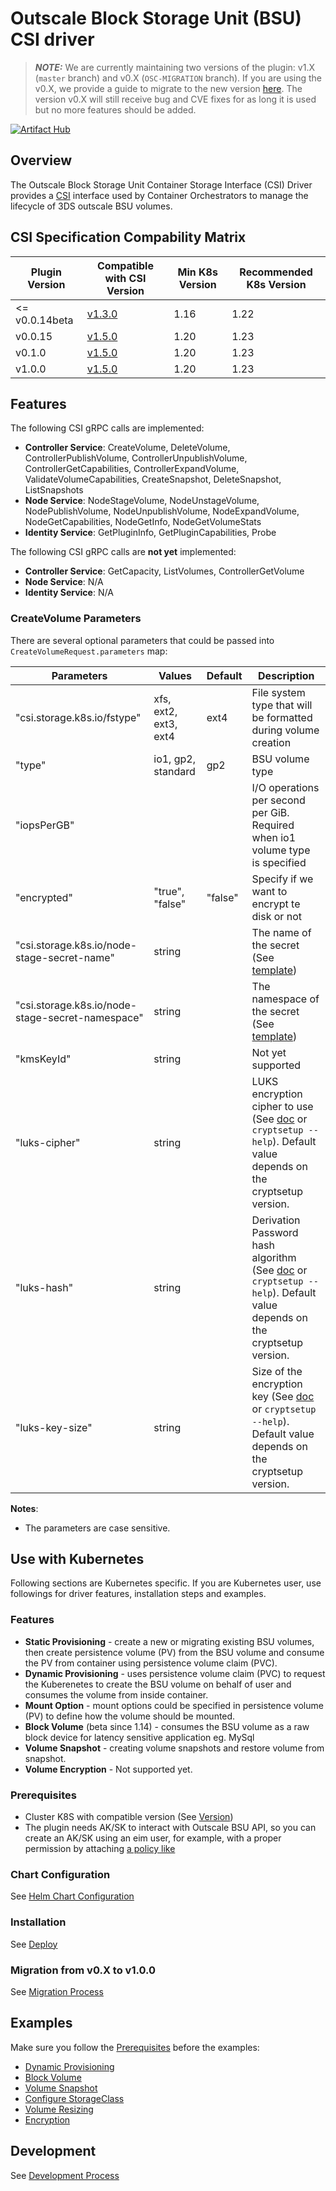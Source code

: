 
# Outscale Block Storage Unit (BSU) CSI driver

> **_NOTE:_** We are currently maintaining two versions of the plugin: v1.X (`master` branch) and v0.X (`OSC-MIGRATION` branch). If you are using the v0.X, we provide a guide to migrate to the new version [here](#migration-from-v0x-to-v100). The version v0.X will still receive bug and CVE fixes for as long it is used but no more features should be added.

[![Artifact Hub](https://img.shields.io/endpoint?url=https://artifacthub.io/badge/repository/osc-bsu-csi-driver)](https://artifacthub.io/packages/search?repo=osc-bsu-csi-driver)
## Overview

The Outscale Block Storage Unit Container Storage Interface (CSI) Driver provides a [CSI](https://github.com/container-storage-interface/spec/blob/master/spec.md) interface used by Container Orchestrators to manage the lifecycle of 3DS outscale BSU volumes.

## CSI Specification Compability Matrix

| Plugin Version | Compatible with CSI Version                                                       | Min K8s Version | Recommended K8s Version |
| -------------- | --------------------------------------------------------------------------------- | --------------- | ----------------------- |
| <= v0.0.14beta | [v1.3.0](https://github.com/container-storage-interface/spec/releases/tag/v1.3.0) | 1.16            | 1.22                    |
| v0.0.15        | [v1.5.0](https://github.com/container-storage-interface/spec/releases/tag/v1.5.0) | 1.20            | 1.23                    |
| v0.1.0         | [v1.5.0](https://github.com/container-storage-interface/spec/releases/tag/v1.5.0) | 1.20            | 1.23                    |
| v1.0.0         | [v1.5.0](https://github.com/container-storage-interface/spec/releases/tag/v1.5.0) | 1.20            | 1.23                    |

## Features
The following CSI gRPC calls are implemented:
* **Controller Service**: CreateVolume, DeleteVolume, ControllerPublishVolume, ControllerUnpublishVolume, ControllerGetCapabilities, ControllerExpandVolume, ValidateVolumeCapabilities, CreateSnapshot, DeleteSnapshot, ListSnapshots
* **Node Service**: NodeStageVolume, NodeUnstageVolume, NodePublishVolume, NodeUnpublishVolume, NodeExpandVolume, NodeGetCapabilities, NodeGetInfo, NodeGetVolumeStats
* **Identity Service**: GetPluginInfo, GetPluginCapabilities, Probe

The following CSI gRPC calls are **not yet** implemented:
* **Controller Service**: GetCapacity, ListVolumes, ControllerGetVolume
* **Node Service**: N/A
* **Identity Service**: N/A

### CreateVolume Parameters
There are several optional parameters that could be passed into `CreateVolumeRequest.parameters` map:

| Parameters                                       | Values                | Default | Description                                                                                                                                      |
| ------------------------------------------------ | --------------------- | ------- | ------------------------------------------------------------------------------------------------------------------------------------------------ |
| "csi.storage.k8s.io/fstype"                      | xfs, ext2, ext3, ext4 | ext4    | File system type that will be formatted during volume creation                                                                                   |
| "type"                                           | io1, gp2, standard    | gp2     | BSU volume type                                                                                                                                  |
| "iopsPerGB"                                      |                       |         | I/O operations per second per GiB. Required when io1 volume type is specified                                                                    |
| "encrypted"                                      | "true", "false"       | "false" | Specify if we want to encrypt te disk or not                                                                                                     |
| "csi.storage.k8s.io/node-stage-secret-name"      | string                |         | The name of the secret  (See [template](https://kubernetes-csi.github.io/docs/secrets-and-credentials-storage-class.html#node-stage-secret))     |
| "csi.storage.k8s.io/node-stage-secret-namespace" | string                |         | The namespace of the secret (See [template](https://kubernetes-csi.github.io/docs/secrets-and-credentials-storage-class.html#node-stage-secret)) |
| "kmsKeyId"                                       | string                |         | Not yet supported                                                                                                                                |
| "luks-cipher"                                    | string                |         | LUKS encryption cipher to use  (See [doc](https://gitlab.com/cryptsetup/cryptsetup/blob/master/docs/on-disk-format-luks2.pdf) or `cryptsetup --help`). Default value depends on the cryptsetup version.                    |
| "luks-hash"                                      | string                |         | Derivation Password hash algorithm (See [doc](https://gitlab.com/cryptsetup/cryptsetup/blob/master/docs/on-disk-format-luks2.pdf) or `cryptsetup --help`). Default value depends on the cryptsetup version.    |
| "luks-key-size"                                  | string                |         | Size of the encryption key  (See [doc](https://gitlab.com/cryptsetup/cryptsetup/blob/master/docs/on-disk-format-luks2.pdf) or `cryptsetup --help`). Default value depends on the cryptsetup version.            |

**Notes**:
* The parameters are case sensitive.

## Use with Kubernetes
Following sections are Kubernetes specific. If you are Kubernetes user, use followings for driver features, installation steps and examples.

### Features
* **Static Provisioning** - create a new or migrating existing BSU volumes, then create persistence volume (PV) from the BSU volume and consume the PV from container using persistence volume claim (PVC).
* **Dynamic Provisioning** - uses persistence volume claim (PVC) to request the Kuberenetes to create the BSU volume on behalf of user and consumes the volume from inside container.
* **Mount Option** - mount options could be specified in persistence volume (PV) to define how the volume should be mounted.
* **Block Volume** (beta since 1.14) - consumes the BSU volume as a raw block device for latency sensitive application eg. MySql
* **Volume Snapshot** - creating volume snapshots and restore volume from snapshot.
* **Volume Encryption** - Not supported yet.
### Prerequisites
- Cluster K8S with compatible version (See [Version](README.md#csi-specification-compability-matrix))
- The plugin needs AK/SK to interact with Outscale BSU API, so you can create an AK/SK using an eim user, for example, with a proper permission by attaching [a policy like](./example-eim-policy.json) 
### Chart Configuration
See [Helm Chart Configuration](helm.md)
### Installation
See [Deploy](deploy.md)

### Migration from v0.X to v1.0.0
See [Migration Process](migration.md)
## Examples
Make sure you follow the [Prerequisites](README.md#Prerequisites) before the examples:
* [Dynamic Provisioning](../examples/kubernetes/dynamic-provisioning)
* [Block Volume](../examples/kubernetes/block-volume)
* [Volume Snapshot](../examples/kubernetes/snapshot)
* [Configure StorageClass](../examples/kubernetes/storageclass)
* [Volume Resizing](../examples/kubernetes/resizing)
* [Encryption](../examples/kubernetes/encryption/)

## Development
See [Development Process](development.md)